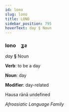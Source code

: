 ```yaml
---
id: lono
slug: lono
title: LONO
sidebar_position: 795
hoverText: day § Noun
---
```


### lono&emsp;<span kind="abugida">ʓƨ</span>

*day* **§** Noun

**Verb**: to be a day

**Noun**: day

**Modifier**: day-related

Hausa rānā undefined

*Afroasiatic Language Family*